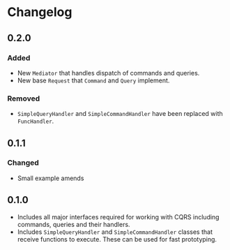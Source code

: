 # Changelog

## 0.2.0

### Added

- New `Mediator` that handles dispatch of commands and queries.
- New base `Request` that `Command` and `Query` implement.

### Removed

- `SimpleQueryHandler` and `SimpleCommandHandler` have been replaced with `FuncHandler`.

## 0.1.1

### Changed

- Small example amends

## 0.1.0

- Includes all major interfaces required for working with CQRS including commands, queries and their handlers.
- Includes `SimpleQueryHandler` and `SimpleCommandHandler` classes that receive functions to execute. These can be used for fast prototyping.

